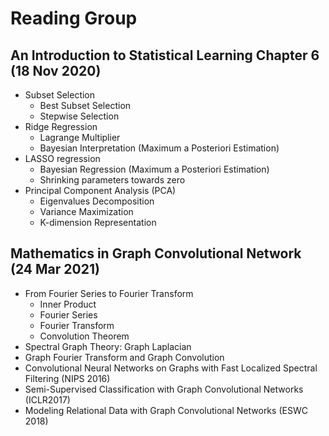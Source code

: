# Reading Group
## An Introduction to Statistical Learning Chapter 6 (18 Nov 2020)
* Subset Selection
  * Best Subset Selection
  * Stepwise Selection
* Ridge Regression
  * Lagrange Multiplier
  * Bayesian Interpretation (Maximum a Posteriori Estimation)
* LASSO regression
  * Bayesian Regression (Maximum a Posteriori Estimation)
  * Shrinking parameters towards zero
* Principal Component Analysis (PCA)
  * Eigenvalues Decomposition
  * Variance Maximization
  * K-dimension Representation
## Mathematics in Graph Convolutional Network (24 Mar 2021)
* From Fourier Series to Fourier Transform
  * Inner Product
  * Fourier Series
  * Fourier Transform
  * Convolution Theorem
* Spectral Graph Theory: Graph Laplacian
* Graph Fourier Transform and Graph Convolution
* Convolutional Neural Networks on Graphs with Fast Localized Spectral Filtering (NIPS 2016)
* Semi-Supervised Classification with Graph Convolutional Networks (ICLR2017)
* Modeling Relational Data with Graph Convolutional Networks (ESWC 2018)

